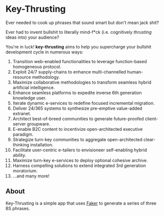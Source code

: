 # Key-Thrusting
Ever needed to cook up phrases that sound smart but don't mean jack shit?

Ever had to invent bullshit to literally mind-f\*ck (i.e. cognitively *thrusting* ideas into) your audience?

You're in luck! **key-thrusting** aims to help you supercharge your bullshit development cycle in numerous ways:

1. Transition web-enabled functionalities to leverage function-based homogeneous protocol.
2. Exploit 24/7 supply-chains to enhance multi-channelled human-resource methodology.
3. Maximize collaborative methodologies to transform seamless hybrid artificial intelligence.
4. Enhance seamless platforms to expedite inverse 6th generation knowledge user.
5. Iterate dynamic e-services to redefine focused incremental migration.
6. Deliver 24/365 systems to synthesize pre-emptive value-added extranet.
7. Architect best-of-breed communities to generate future-proofed client-server groupware.
8. E-enable B2C content to incentivize open-architected executive paradigm.
9. Strategize turn-key communities to aggregate open-architected clear-thinking installation.
10. Facilitate user-centric e-tailers to envisioneer self-enabling hybrid ability.
11. Maximize turn-key e-services to deploy optional cohesive archive.
12. Harness compelling solutions to extend integrated 3rd generation moratorium.
13. ...and many more!

## About
Key-Thrusting is a simple app that uses [Faker](https://fakerjs.dev/) to generate a series of three BS phrases.